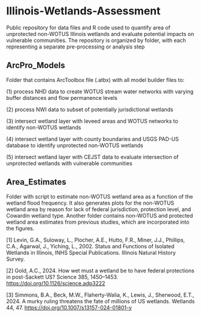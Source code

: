 # Illinois-Wetlands-Assessment
Public repository for data files and R code used to quantify area of unprotected non-WOTUS Illinois wetlands and evaluate potential impacts on vulnerable communities. The repository is organized by folder, with each representing a separate pre-processing or analysis step

## ArcPro_Models
Folder that contains ArcToolbox file (.atbx) with all model builder files to:

(1) process NHD data to create WOTUS stream water networks with varying buffer distances and flow permanence levels

(2) process NWI data to subset of potentially jurisdictional wetlands

(3) intersect wetland layer with leveed areas and WOTUS networks to identify non-WOTUS wetlands

(4) intersect wetland layer with county boundaries and USGS PAD-US database to identify unprotected non-WOTUS wetlands

(5) intersect wetland layer with CEJST data to evaluate intersection of unprotected wetlands with vulnerable communities

## Area_Estimates
Folder with script to estimate non-WOTUS wetland area as a function of the wetland flood frequency. It also generates plots for the non-WOTUS wetland area by reason for lack of federal jurisdiction, protection level, and Cowardin wetland type. Another folder contains non-WOTUS and protected wetland area estimates from previous studies, which are incorporated into the figures.

[1] Levin, G.A., Suloway, L., Plocher, A.E., Hutto, F.R., Miner, J.J., Phillips, C.A., Agarwal, J., Yiching, L., 2002. Status and Functions of Isolated Wetlands in Illinois, INHS Special Publications. Illinois Natural History Survey.

[2] Gold, A.C., 2024. How wet must a wetland be to have federal protections in post-Sackett US? Science 385, 1450–1453. https://doi.org/10.1126/science.adp3222

[3] Simmons, B.A., Beck, M.W., Flaherty-Walia, K., Lewis, J., Sherwood, E.T., 2024. A murky ruling threatens the fate of millions of US wetlands. Wetlands 44, 47. https://doi.org/10.1007/s13157-024-01801-y


